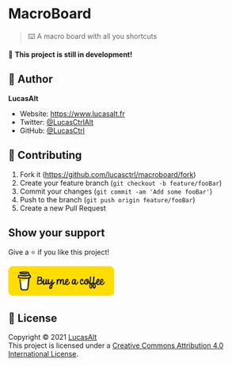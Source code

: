 # MacroBoard
> ⌨️ A macro board with all you shortcuts

🚧 **This project is still in development!**

## 👤 Author

**LucasAlt**
* Website: https://www.lucasalt.fr
* Twitter: [@LucasCtrlAlt](https://twitter.com/LucasCtrlAlt)
* GitHub: [@LucasCtrl](https://github.com/LucasCtrl)

## 🤝 Contributing

1. Fork it (https://github.com/lucasctrl/macroboard/fork)
2. Create your feature branch (`git checkout -b feature/fooBar`)
3. Commit your changes (`git commit -am 'Add some fooBar'`)
4. Push to the branch (`git push origin feature/fooBar`)
5. Create a new Pull Request

## Show your support

Give a ⭐️ if you like this project!

<a href="https://www.buymeacoffee.com/lucasalt" target="_blank" rel="noreferrer noopener"><img alt="Buy me a coffee" src="https://github.com/LucasCtrl/lucasalt.fr/blob/master/.github/bmc-button.png?raw=true" height="60px" width="213.75px" /></a>


## 📝 License

Copyright © 2021 [LucasAlt](https://lucasalt.fr)<br />
This project is licensed under a [Creative Commons Attribution 4.0 International License](http://creativecommons.org/licenses/by/4.0/).
